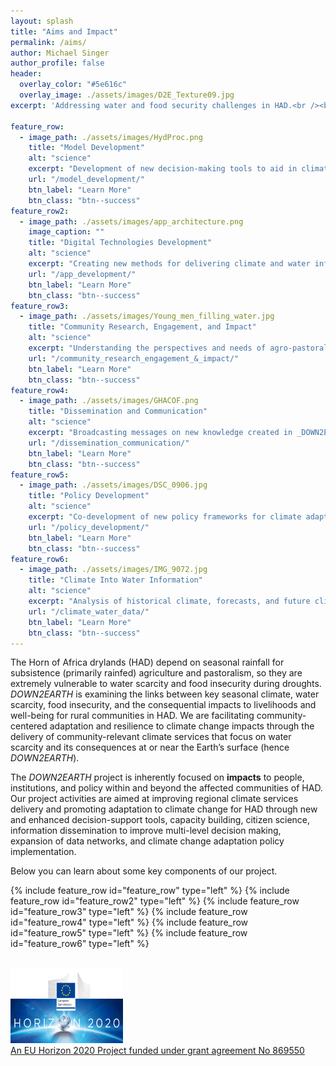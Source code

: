 ```yaml
---
layout: splash
title: "Aims and Impact"
permalink: /aims/
author: Michael Singer 
author_profile: false
header:
  overlay_color: "#5e616c"
  overlay_image: ./assets/images/D2E_Texture09.jpg
excerpt: 'Addressing water and food security challenges in HAD.<br /><br />'

feature_row:
  - image_path: ./assets/images/HydProc.png
    title: "Model Development"
    alt: "science"
    excerpt: "Development of new decision-making tools to aid in climate adaptation."
    url: "/model_development/"
    btn_label: "Learn More"
    btn_class: "btn--success"
feature_row2:
  - image_path: ./assets/images/app_architecture.png
    image_caption: ""
    title: "Digital Technologies Development"
    alt: "science"
    excerpt: "Creating new methods for delivering climate and water information."
    url: "/app_development/"
    btn_label: "Learn More"
    btn_class: "btn--success"
feature_row3:
  - image_path: ./assets/images/Young_men_filling_water.jpg
    title: "Community Research, Engagement, and Impact"
    alt: "science"
    excerpt: "Understanding the perspectives and needs of agro-pastoralist communities."
    url: "/community_research_engagement_&_impact/"
    btn_label: "Learn More"
    btn_class: "btn--success"
feature_row4:
  - image_path: ./assets/images/GHACOF.png
    title: "Dissemination and Communication"
    alt: "science"
    excerpt: "Broadcasting messages on new knowledge created in _DOWN2EARTH_."
    url: "/dissemination_communication/"
    btn_label: "Learn More"
    btn_class: "btn--success"
feature_row5:
  - image_path: ./assets/images/DSC_0906.jpg
    title: "Policy Development"
    alt: "science"
    excerpt: "Co-development of new policy frameworks for climate adaptation."
    url: "/policy_development/"
    btn_label: "Learn More"
    btn_class: "btn--success"
feature_row6:
  - image_path: ./assets/images/IMG_9072.jpg
    title: "Climate Into Water Information"
    alt: "science"
    excerpt: "Analysis of historical climate, forecasts, and future climate projections."
    url: "/climate_water_data/"
    btn_label: "Learn More"
    btn_class: "btn--success"
---
```

The Horn of Africa drylands (HAD) depend on seasonal rainfall for subsistence (primarily rainfed) agriculture and pastoralism, so they are extremely vulnerable to water scarcity and food insecurity during droughts. _DOWN2EARTH_ is examining the links between key seasonal climate, water scarcity, food insecurity, and the consequential impacts to livelihoods and well-being for rural communities in HAD. We are facilitating community-centered adaptation and resilience to climate change impacts through the delivery of community-relevant climate services that focus on water scarcity and its consequences at or near the Earth’s surface (hence _DOWN2EARTH_).

The _DOWN2EARTH_ project is inherently focused on **impacts** to people, institutions, and policy within and beyond the affected communities of HAD. Our project activities are aimed at improving regional climate services delivery and promoting adaptation to climate change for HAD through new and enhanced decision-support tools, capacity building, citizen science, information dissemination to improve multi-level decision making, expansion of data networks, and climate change adaptation policy implementation.

Below you can learn about some key components of our project.

{% include feature_row id="feature_row" type="left" %}
{% include feature_row id="feature_row2" type="left" %}
{% include feature_row id="feature_row3" type="left" %}
{% include feature_row id="feature_row4" type="left" %}
{% include feature_row id="feature_row5" type="left" %}
{% include feature_row id="feature_row6" type="left" %}

<br /><a href="https://ec.europa.eu/programmes/horizon2020/en">
        <img src="/assets/images/H2020-EU-KOM.png" width="180" height="120"><br /><a href="https://cordis.europa.eu/project/id/869550">An EU Horizon 2020 Project funded under grant agreement No 869550</a>